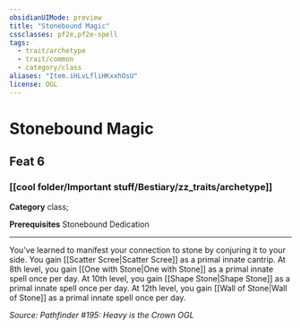 ```yaml
---
obsidianUIMode: preview
title: "Stonebound Magic"
cssclasses: pf2e,pf2e-spell
tags:
  - trait/archetype
  - trait/common
  - category/class
aliases: "Item.iHLvLfliHKxxhOsU"
license: OGL
---
```

# Stonebound Magic
## Feat 6
### [[cool folder/Important stuff/Bestiary/zz_traits/archetype]]

**Category** class; 



**Prerequisites** Stonebound Dedication
* * *
You've learned to manifest your connection to stone by conjuring it to your side. You gain [[Scatter Scree|Scatter Scree]] as a primal innate cantrip. At 8th level, you gain [[One with Stone|One with Stone]] as a primal innate spell once per day. At 10th level, you gain [[Shape Stone|Shape Stone]] as a primal innate spell once per day. At 12th level, you gain [[Wall of Stone|Wall of Stone]] as a primal innate spell once per day.

*Source: Pathfinder #195: Heavy is the Crown*
*OGL*